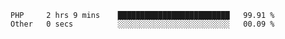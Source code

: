 
<!--START_SECTION:waka-->

```text
PHP     2 hrs 9 mins    █████████████████████████   99.91 %
Other   0 secs          ░░░░░░░░░░░░░░░░░░░░░░░░░   00.09 %
```

<!--END_SECTION:waka-->
